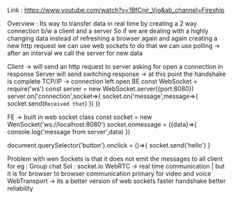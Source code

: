 Link : https://www.youtube.com/watch?v=1BfCnjr_Vjg&ab_channel=Fireship

Overview :
Its way to transfer data in real time by creating a 2 way connection b/w a client and a server
So if we are dealing with a highly changing data instead of refreshing a browser again and again creating a new http request
we can use web sockets to do that
we can use polling -> after an interval we call the server for new data

Client -> will send an http request to server asking for open a connection
in response Server will send switching response -> at this point the handshake is complete
TCP/IP -> connection left open
BE
const WebSocket = require('ws')
const server = new WebSocket.server({port:8080})
server.on('connection',socket=>{
socket.on('message',message=>{
socket.send(`Received that`)
})
})

FE -> built in web socket class
const socket = new WenSocket('ws://localhost:8080')
socket.onmessage = ({data}=>{
console.log('message from server',data)
})

document.querySelector('button').onclick = ()=>{
socket.send('hello')
}

Problem with wen Sockets is that it does not emit the messages to all client
for eg : Group chat
Sol : socket.io
WebRTC -> real time communication | but it is for browser to browser communication primary for video and voice
WebTransport -> its a better version of web sockets faster handshake better reliability
